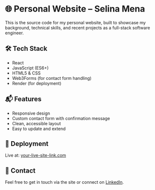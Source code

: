 # 🌐 Personal Website – Selina Mena

This is the source code for my personal website, built to showcase my background, technical skills, and recent projects as a full-stack software engineer.

## 🛠 Tech Stack

- React  
- JavaScript (ES6+)  
- HTML5 & CSS  
- Web3Forms (for contact form handling)  
- Render (for deployment)

## 📬 Features

- Responsive design  
- Custom contact form with confirmation message  
- Clean, accessible layout  
- Easy to update and extend

## 🚀 Deployment

Live at: [your-live-site-link.com](https://your-live-site-link.com)

## 🤝 Contact

Feel free to get in touch via the site or connect on [LinkedIn](https://www.linkedin.com/in/selina-mena/).
